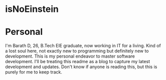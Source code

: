 # isNoEinstein
# Personal
I'm Barath D, 26, B.Tech EIE graduate, now working in IT for a living. Kind of a lost soul here, not exactly new to programming but definitely new to development. This is my personal endeavor to master software development. I'll be treating this readme as a blog to capture my latest development and updates. Don't know if anyone is reading this, but this is purely for me to keep track.

